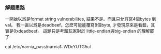 ### 解題思路
一開始以爲是format string vulnerabilites, 結果不是。而且只允許寫4個bytes 到 val。 我一直以爲是deadbeef，怎麽可能能覆寫8個byte, 才發現原來是看錯，其實是0xdeadbeef。 這題只是考驗玩家對於 little-endian與big-endian 的理解罷了

cat /etc/narnia_pass/narnia1: WDcYUTG5ul